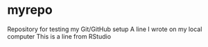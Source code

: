 # myrepo
Repository for testing my Git/GitHub setup
A line I wrote on my local computer 
This is a line from RStudio
